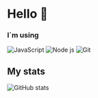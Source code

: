 # Hello 👋 


### I`m using
![JavaScript](https://img.shields.io/badge/-JavaScript-%23e9d54c?logo=javascript&logoColor=white&style=flat-square) ![Node js](https://img.shields.io/badge/-node%20js-success?style=flat-square) ![Git](https://img.shields.io/badge/-Git-%23ea4f32?logo=git&logoColor=white&style=flat-square)


## My stats

![GitHub stats](https://github-readme-stats.vercel.app/api?username=Hiskiso&show_icons=true&count_private=true&theme=vue-dark)  
